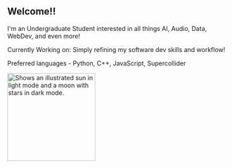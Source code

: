 ## Welcome!!

I'm an Undergraduate Student interested in all things AI, Audio, Data, WebDev, and even more! 

Currently Working on: Simply refining my software dev skills and workflow!

Preferred languages - Python, C++, JavaScript, Supercollider

<picture>
  <source media="(prefers-color-scheme: dark)" srcset="https://i.imgur.com/TQ84GaD.jpeg" height=200 width=200>
  <source media="(prefers-color-scheme: light)" srcset="https://i.imgur.com/Z8SeWNS.jpeg", height=200 width=200>
  <img alt="Shows an illustrated sun in light mode and a moon with stars in dark mode." src="https://user-images.githubusercontent.com/25423296/163456779-a8556205-d0a5-45e2-ac17-42d089e3c3f8.png">
</picture>


<!--
**HiddenWaste/HiddenWaste** is a ✨ _special_ ✨ repository because its `README.md` (this file) appears on your GitHub profile.

Here are some ideas to get you started:

- 🔭 I’m currently working on ...
- 🌱 I’m currently learning ...
- 👯 I’m looking to collaborate on ...
- 🤔 I’m looking for help with ...
- 💬 Ask me about ...
- 📫 How to reach me: ...
- 😄 Pronouns: ...
- ⚡ Fun fact: ...
-->
